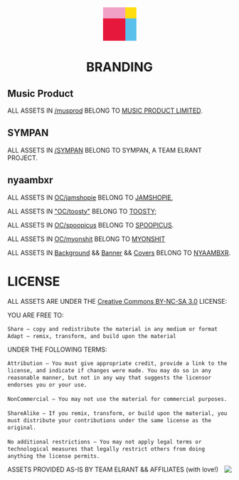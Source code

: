 
<div align=center>
    <img src="https://raw.githubusercontent.com/elrant/BRANDING/main/elrant/brandingteam/Logo.svg" width=75></img><h1>BRANDING</h1>
</div>







## Music Product
ALL ASSETS IN [/musprod](https://github.com/elrant/BRANDING/tree/main/musprod) BELONG TO [MUSIC PRODUCT LIMITED](https://musicproduct.info/).

## SYMPAN
ALL ASSETS IN [/SYMPAN](https://github.com/elrant/BRANDING/tree/main/SYMPAN) BELONG TO SYMPAN, A TEAM ELRANT PROJECT.

## nyaambxr
ALL ASSETS IN [OC/jamshopie](https://github.com/elrant/BRANDING/tree/main/nyaambxr/OC/jamshopie) BELONG TO [JAMSHOPIE](https://twitter.com/jamshopie),

ALL ASSETS IN ["OC/toosty"](https://github.com/elrant/BRANDING/blob/main/nyaambxr/OC/toosty) BELONG TO [TOOSTY](https://www.fiverr.com/toosty);

ALL ASSETS IN [OC/spoopicus](https://github.com/elrant/BRANDING/tree/main/nyaambxr/OC/spoopicus) BELONG TO [SPOOPICUS](https://twitter.com/spoopicus).

ALL ASSETS IN [OC/myonshit](https://github.com/e<lrant/BRANDING/tree/main/nyaambxr/OC/myonshit) BELONG TO [MYONSHIT](https://t.co/fbv0H7Vcae)

ALL ASSETS IN [Background](https://github.com/elrant/BRANDING/tree/main/nyaambxr/Background) && [Banner](https://github.com/elrant/BRANDING/tree/main/nyaambxr/Banner) && [Covers](https://github.com/elrant/BRANDING/tree/main/nyaambxr/Covers) BELONG TO [NYAAMBXR](https://musicproduct.info/artists/nyaambxr.html).

# LICENSE

ALL ASSETS ARE UNDER THE [Creative Commons BY-NC-SA 3.0](https://github.com/elrant/BRANDING/blob/main/LICENSE) LICENSE:

YOU ARE FREE TO:

    Share — copy and redistribute the material in any medium or format
    Adapt — remix, transform, and build upon the material



UNDER THE FOLLOWING TERMS:

    Attribution — You must give appropriate credit, provide a link to the license, and indicate if changes were made. You may do so in any reasonable manner, but not in any way that suggests the licensor endorses you or your use.

    NonCommercial — You may not use the material for commercial purposes.

    ShareAlike — If you remix, transform, or build upon the material, you must distribute your contributions under the same license as the original.

    No additional restrictions — You may not apply legal terms or technological measures that legally restrict others from doing anything the license permits.



ASSETS PROVIDED AS-IS BY TEAM ELRANT && AFFILIATES (with love!)  <img src=https://i.creativecommons.org/l/by-nc-sa/3.0/88x31.png align=right></img>
